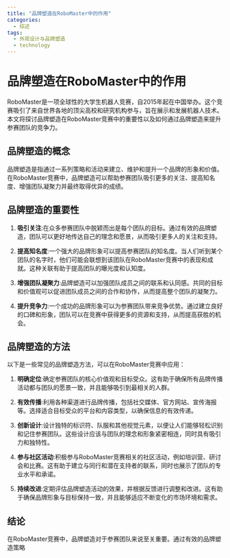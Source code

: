 ```yaml
---  
title: "品牌塑造在RoboMaster中的作用"  
categories:  
  - 综述
tags: 
  - 外观设计与品牌塑造 
  - technology  
---  
```


# 品牌塑造在RoboMaster中的作用

RoboMaster是一项全球性的大学生机器人竞赛，自2015年起在中国举办。这个竞赛吸引了来自世界各地的顶尖高校和研究机构参与，旨在展示和发展机器人技术。本文将探讨品牌塑造在RoboMaster竞赛中的重要性以及如何通过品牌塑造来提升参赛团队的竞争力。

## 品牌塑造的概念

品牌塑造是指通过一系列策略和活动来建立、维护和提升一个品牌的形象和价值。在RoboMaster竞赛中，品牌塑造可以帮助参赛团队吸引更多的关注、提高知名度、增强团队凝聚力并最终取得优异的成绩。

## 品牌塑造的重要性

1. **吸引关注**:在众多参赛团队中脱颖而出是每个团队的目标。通过有效的品牌塑造，团队可以更好地传达自己的理念和愿景，从而吸引更多人的关注和支持。

2. **提高知名度**:一个强大的品牌形象可以提高参赛团队的知名度。当人们听到某个团队的名字时，他们可能会联想到该团队在RoboMaster竞赛中的表现和成就。这种关联有助于提高团队的曝光度和认知度。

3. **增强团队凝聚力**:品牌塑造可以加强团队成员之间的联系和认同感。共同的目标和价值观可以促进团队成员之间的合作和协作，从而提高整个团队的凝聚力。

4. **提升竞争力**:一个成功的品牌形象可以为参赛团队带来竞争优势。通过建立良好的口碑和形象，团队可以在竞赛中获得更多的资源和支持，从而提高获胜的机会。

## 品牌塑造的方法

以下是一些常见的品牌塑造方法，可以在RoboMaster竞赛中应用：

1. **明确定位**:确定参赛团队的核心价值观和目标受众。这有助于确保所有品牌传播活动都与团队的愿景一致，并且能够吸引到最相关的人群。

2. **有效传播**:利用各种渠道进行品牌传播，包括社交媒体、官方网站、宣传海报等。选择适合目标受众的平台和内容类型，以确保信息的有效传递。

3. **创新设计**:设计独特的标识符、队服和其他视觉元素，以便让人们能够轻松识别和记住参赛团队。这些设计应该与团队的理念和形象紧密相连，同时具有吸引力和独特性。

4. **参与社区活动**:积极参与RoboMaster竞赛相关的社区活动，例如培训营、研讨会和比赛。这有助于建立与同行和潜在支持者的联系，同时也展示了团队的专业水平和承诺。

5. **持续改进**:定期评估品牌塑造活动的效果，并根据反馈进行调整和改进。这有助于确保品牌形象与目标保持一致，并且能够适应不断变化的市场环境和需求。

## 结论

在RoboMaster竞赛中，品牌塑造对于参赛团队来说至关重要。通过有效的品牌塑造策略 
